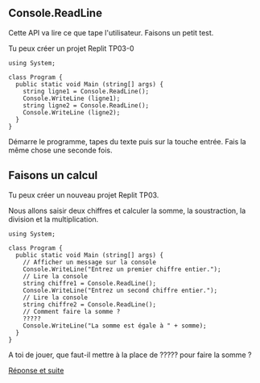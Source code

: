 ## Console.ReadLine

Cette API va lire ce que tape l'utilisateur. Faisons un petit test.

Tu peux créer un projet Replit TP03-0
```
using System;

class Program {
  public static void Main (string[] args) {
    string ligne1 = Console.ReadLine();
    Console.WriteLine (ligne1);
    string ligne2 = Console.ReadLine();
    Console.WriteLine (ligne2);
  }
}
```

Démarre le programme, tapes du texte puis sur la touche entrée. Fais la même chose une seconde fois.

## Faisons un calcul

Tu peux créer un nouveau projet Replit TP03.

Nous allons saisir deux chiffres et calculer la somme, la soustraction, la division et la multiplication.

```
using System;

class Program {
  public static void Main (string[] args) {
    // Afficher un message sur la console
    Console.WriteLine("Entrez un premier chiffre entier.");
    // Lire la console
    string chiffre1 = Console.ReadLine();
    Console.WriteLine("Entrez un second chiffre entier.");
    // Lire la console
    string chiffre2 = Console.ReadLine();
    // Comment faire la somme ?
    ?????
    Console.WriteLine("La somme est égale à " + somme);
  }
}
```

A toi de jouer, que faut-il mettre à la place de ????? pour faire la somme ?

[Réponse et suite](03_01_TP.md)
